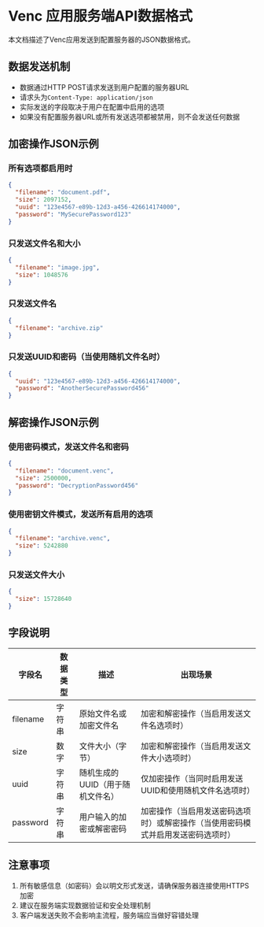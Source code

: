 # Venc 应用服务端API数据格式

本文档描述了Venc应用发送到配置服务器的JSON数据格式。

## 数据发送机制

- 数据通过HTTP POST请求发送到用户配置的服务器URL
- 请求头为`Content-Type: application/json`
- 实际发送的字段取决于用户在配置中启用的选项
- 如果没有配置服务器URL或所有发送选项都被禁用，则不会发送任何数据

## 加密操作JSON示例

### 所有选项都启用时
```json
{
  "filename": "document.pdf",
  "size": 2097152,
  "uuid": "123e4567-e89b-12d3-a456-426614174000",
  "password": "MySecurePassword123"
}
```

### 只发送文件名和大小
```json
{
  "filename": "image.jpg",
  "size": 1048576
}
```

### 只发送文件名
```json
{
  "filename": "archive.zip"
}
```

### 只发送UUID和密码（当使用随机文件名时）
```json
{
  "uuid": "123e4567-e89b-12d3-a456-426614174000",
  "password": "AnotherSecurePassword456"
}
```

## 解密操作JSON示例

### 使用密码模式，发送文件名和密码
```json
{
  "filename": "document.venc",
  "size": 2500000,
  "password": "DecryptionPassword456"
}
```

### 使用密钥文件模式，发送所有启用的选项
```json
{
  "filename": "archive.venc",
  "size": 5242880
}
```

### 只发送文件大小
```json
{
  "size": 15728640
}
```

## 字段说明

| 字段名 | 数据类型 | 描述 | 出现场景 |
|-------|---------|------|---------|
| filename | 字符串 | 原始文件名或加密文件名 | 加密和解密操作（当启用发送文件名选项时） |
| size | 数字 | 文件大小（字节） | 加密和解密操作（当启用发送文件大小选项时） |
| uuid | 字符串 | 随机生成的UUID（用于随机文件名） | 仅加密操作（当同时启用发送UUID和使用随机文件名选项时） |
| password | 字符串 | 用户输入的加密或解密密码 | 加密操作（当启用发送密码选项时）或解密操作（当使用密码模式并启用发送密码选项时） |

## 注意事项

1. 所有敏感信息（如密码）会以明文形式发送，请确保服务器连接使用HTTPS加密
2. 建议在服务端实现数据验证和安全处理机制
3. 客户端发送失败不会影响主流程，服务端应当做好容错处理